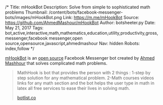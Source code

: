 /*
Title: mHookBot
Description: Solve from simple to sophisticated math problems
Thumbnail: /content/bots/facebook-messenger-bots/images/mHookBot.png
Link: https://m.me/mHookBot
Source: https://github.com/AhmedMashour/mHookBot
Author: botsheeter.py
Date: May 21, 2017
Tags: bot,active,interactive,math,mathematics,education,utility,productivity,gross,messenger,facebook messenger,open source,opensource,javascript,ahmedmashour
Nav: hidden
Robots: index,follow
*/

[mHookBot](https://m.me/mHookBot) is an [open source](https://github.com/AhmedMashour/mHookBot) Facebook Messenger bot created by [Ahmed Mashhour](https://github.com/AhmedMashour) that solves complicated math problems.

> MathHook is bot that provides the person with 2 things : 1-step by step solution for any mathematical problem. 2-Math courses videos links for any math section and the bot helps the user type in math in latex all free services to ease their lives in solving math. 
>
> [botlist.co](https://botlist.co/bots/2741-mathhook)
